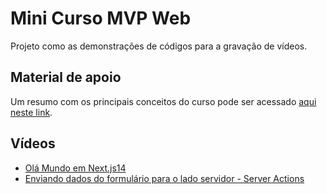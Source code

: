 # Mini Curso MVP Web 

Projeto como as demonstrações de códigos para a gravação de vídeos. 

## Material de apoio 

Um resumo com os principais conceitos do curso pode ser acessado [aqui neste link](https://github.com/orivaldosantana/mvp_banco_talentos/wiki).

## Vídeos 

* [Olá Mundo em Next.js14](https://youtu.be/LLH94tb1mv0)
* [Enviando dados do formulário para o lado servidor - Server Actions](https://youtu.be/ivnfwPCS9pU)
